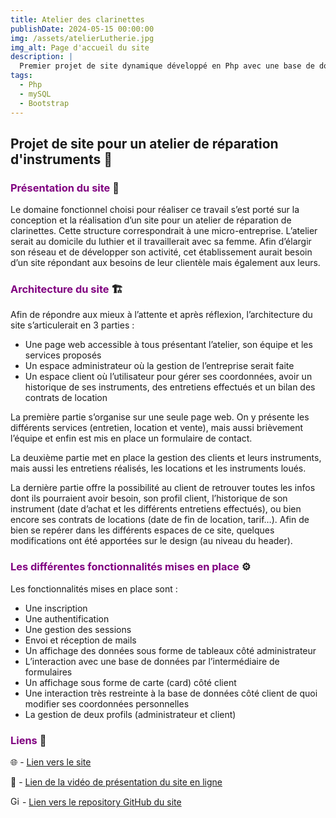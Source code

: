 ```yaml
---
title: Atelier des clarinettes
publishDate: 2024-05-15 00:00:00
img: /assets/atelierLutherie.jpg
img_alt: Page d'accueil du site
description: |
  Premier projet de site dynamique développé en Php avec une base de données mySQL.
tags:
  - Php
  - mySQL
  - Bootstrap
---
```



## Projet de site pour un atelier de réparation d'instruments 🎺

### <font color="purple">Présentation du site</font> 📝
Le domaine fonctionnel choisi pour réaliser ce travail s’est porté sur la conception et la réalisation d’un site pour un atelier de réparation de clarinettes. Cette structure correspondrait à une micro-entreprise. L’atelier serait au domicile du luthier et il travaillerait avec sa femme. Afin d’élargir son réseau et de développer son activité, cet établissement aurait besoin d’un site répondant aux besoins de leur clientèle mais également aux leurs.

### <font color="purple">Architecture du site</font> 🏗️
Afin de répondre aux mieux à l’attente et après réflexion, l’architecture du site s’articulerait en 3 parties :
   - Une page web accessible à tous présentant l’atelier, son équipe et les services proposés
   - Un espace administrateur où la gestion de l’entreprise serait faite
   - Un espace client où l’utilisateur pour gérer ses coordonnées, avoir un historique de ses instruments, des entretiens effectués et un bilan des contrats de location

   La première partie s’organise sur une seule page web. On y présente les différents services (entretien, location et vente), mais aussi brièvement l’équipe et enfin est mis en place un formulaire de contact.</br>
   
   La deuxième partie met en place la gestion des clients et leurs instruments, mais aussi les entretiens réalisés, les locations et les instruments loués.</br>
   
   La dernière partie offre la possibilité au client de retrouver toutes les infos dont ils pourraient avoir besoin, son profil client, l’historique de son instrument (date d’achat et les différents entretiens effectués), ou bien encore ses contrats de locations (date de fin de location, tarif…). Afin de bien se repérer dans les différents espaces de ce site, quelques modifications ont été apportées sur le design (au niveau du header).

### <font color="purple">Les différentes fonctionnalités mises en place</font> ⚙️
Les fonctionnalités mises en place sont :
   - Une inscription
   - Une authentification
   - Une gestion des sessions
   - Envoi et réception de mails
   - Un affichage des données sous forme de tableaux côté administrateur
   - L’interaction avec une base de données par l’intermédiaire de formulaires
   - Un affichage sous forme de carte (card) côté client
   - Une interaction très restreinte à la base de données côté client de quoi modifier ses coordonnées personnelles
   - La gestion de deux profils (administrateur et client)

### <font color="purple">Liens</font> 🔗
🌐 - <a href="https://site-adc.nicolasblet.fr" target="_blank">Lien vers le site</a>

🎥 - <a href="" target="_blank">Lien de la vidéo de présentation du site en ligne</a>

<img src="https://github.githubassets.com/images/icons/emoji/octocat.png" alt="GitHub" width="15" height="15"> - <a href="https://github.com/N-BLET/Site_ADC/" target="_blank">Lien vers le repository GitHub du site</a>
